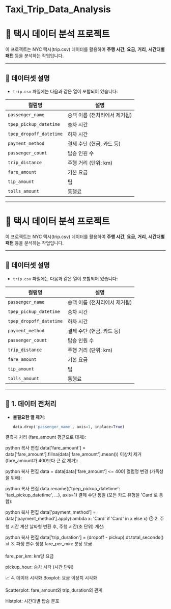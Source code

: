 # Taxi_Trip_Data_Analysis

# 🚕 택시 데이터 분석 프로젝트

이 프로젝트는 NYC 택시(trip.csv) 데이터를 활용하여 **주행 시간**, **요금**, **거리**, **시간대별 패턴** 등을 분석하는 작업입니다.

---

## 📁 데이터셋 설명

- `trip.csv` 파일에는 다음과 같은 열이 포함되어 있습니다:

| 컬럼명 | 설명 |
|--------|------|
| `passenger_name` | 승객 이름 (전처리에서 제거됨) |
| `tpep_pickup_datetime` | 승차 시간 |
| `tpep_dropoff_datetime` | 하차 시간 |
| `payment_method` | 결제 수단 (현금, 카드 등) |
| `passenger_count` | 탑승 인원 수 |
| `trip_distance` | 주행 거리 (단위: km) |
| `fare_amount` | 기본 요금 |
| `tip_amount` | 팁 |
| `tolls_amount` | 통행료 |

---

# 🚕 택시 데이터 분석 프로젝트

이 프로젝트는 NYC 택시(trip.csv) 데이터를 활용하여 **주행 시간**, **요금**, **거리**, **시간대별 패턴** 등을 분석하는 작업입니다.

---

## 📁 데이터셋 설명

- `trip.csv` 파일에는 다음과 같은 열이 포함되어 있습니다:

| 컬럼명 | 설명 |
|--------|------|
| `passenger_name` | 승객 이름 (전처리에서 제거됨) |
| `tpep_pickup_datetime` | 승차 시간 |
| `tpep_dropoff_datetime` | 하차 시간 |
| `payment_method` | 결제 수단 (현금, 카드 등) |
| `passenger_count` | 탑승 인원 수 |
| `trip_distance` | 주행 거리 (단위: km) |
| `fare_amount` | 기본 요금 |
| `tip_amount` | 팁 |
| `tolls_amount` | 통행료 |

---

## 🧹 1. 데이터 전처리

- **불필요한 열 제거**:
  ```python
  data.drop('passenger_name', axis=1, inplace=True)
결측치 처리 (fare_amount 평균으로 대체):

python
복사
편집
data['fare_amount'] = data['fare_amount'].fillna(data['fare_amount'].mean())
이상치 제거 (fare_amount가 400보다 큰 값 제거):

python
복사
편집
data = data[data['fare_amount'] <= 400]
컬럼명 변경 (가독성을 위해):

python
복사
편집
data.rename({'tpep_pickup_datetime': 'taxi_pickup_datetime', ...}, axis=1)
결제 수단 통일 (모든 카드 유형을 'Card'로 통합):

python
복사
편집
data['payment_method'] = data['payment_method'].apply(lambda x: 'Card' if 'Card' in x else x)
⏱️ 2. 주행 시간 계산
날짜형 변환 후, 주행 시간(초 단위) 계산:

python
복사
편집
data['trip_duration'] = (dropoff - pickup).dt.total_seconds()
📊 3. 파생 변수 생성
fare_per_min: 분당 요금

fare_per_km: km당 요금

pickup_hour: 승차 시각 (시간 단위)

📈 4. 데이터 시각화
Boxplot: 요금 이상치 시각화

Scatterplot: fare_amount와 trip_duration의 관계

Histplot: 시간대별 탑승 분포

